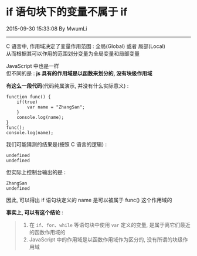 # if 语句块下的变量不属于 if

2015-09-30 15:33:08 By MwumLi

---

C 语言中, 作用域决定了变量作用范围 : 全局(Global) 或者 局部(Local)  
从而根据其可以作用的范围划分变量为全局变量和局部变量  

JavaScript 中也是一样  
但不同的是 :  **js 具有的作用域是以函数来划分的, 没有块级作用域**


**有这么一段代码**(代码纯属演示, 并没有什么实际意义) :  


	function func() {
		if(true) 
			var name = "ZhangSan";
		}
		console.log(name);
	}
	func();
	console.log(name);

我们可能猜测的结果是(按照 C 语言的逻辑) :  

	undefined
	undefined

但实际上控制台输出的是 :  

	ZhangSan
	undefined


因此, 可以得出 if 语句块定义的 name 是可以被属于 func() 这个作用域的  


**事实上, 可以有这个结论** :   

> 1. 在 `if`、`for`、`while` 等语句块中使用 `var` 定义的变量, 是属于离它们最近的函数作用域的  
> 2. JavaScript 中的作用域是以函数作用域作为区分的, 没有所谓的块级作用域  

